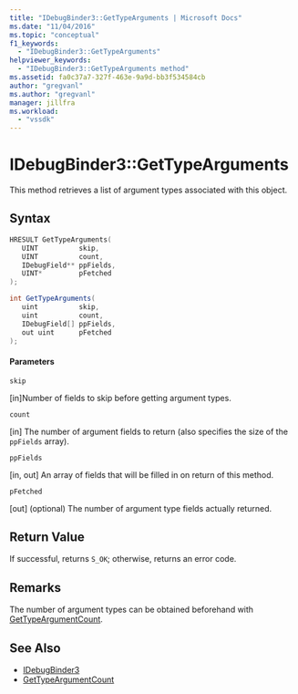 ```yaml
---
title: "IDebugBinder3::GetTypeArguments | Microsoft Docs"
ms.date: "11/04/2016"
ms.topic: "conceptual"
f1_keywords:
  - "IDebugBinder3::GetTypeArguments"
helpviewer_keywords:
  - "IDebugBinder3::GetTypeArguments method"
ms.assetid: fa0c37a7-327f-463e-9a9d-bb3f534584cb
author: "gregvanl"
ms.author: "gregvanl"
manager: jillfra
ms.workload:
  - "vssdk"
---
```

# IDebugBinder3::GetTypeArguments
This method retrieves a list of argument types associated with this object.

## Syntax

```cpp
HRESULT GetTypeArguments(
   UINT          skip,
   UINT          count,
   IDebugField** ppFields,
   UINT*         pFetched
);
```

```csharp
int GetTypeArguments(
   uint          skip,
   uint          count,
   IDebugField[] ppFields,
   out uint      pFetched
);
```

#### Parameters
 `skip`

 [in]Number of fields to skip before getting argument types.

 `count`

 [in] The number of argument fields to return (also specifies the size of the `ppFields` array).

 `ppFields`

 [in, out] An array of fields that will be filled in on return of this method.

 `pFetched`

 [out] \(optional) The number of argument type fields actually returned.

## Return Value
 If successful, returns `S_OK`; otherwise, returns an error code.

## Remarks
 The number of argument types can be obtained beforehand with [GetTypeArgumentCount](../../../extensibility/debugger/reference/idebugbinder3-gettypeargumentcount.md).

## See Also
- [IDebugBinder3](../../../extensibility/debugger/reference/idebugbinder3.md)
- [GetTypeArgumentCount](../../../extensibility/debugger/reference/idebugbinder3-gettypeargumentcount.md)
